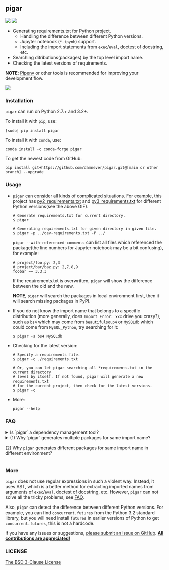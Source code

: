 
## pigar

[![](https://img.shields.io/github/workflow/status/damnever/pigar/PyCI?style=flat-square)](https://github.com/damnever/pigar/actions) [![](https://img.shields.io/pypi/v/pigar.svg?style=flat-square)](https://pypi.org/project/pigar)


- Generating requirements.txt for Python project.
   - Handling the difference between different Python versions.
   - Jupyter notebook (`*.ipynb`) support.
   - Including the import statements from ``exec``/``eval``, doctest of docstring, etc.
- Searching ditributions(packages) by the top level import name.
- Checking the latest versions of requirements.

**NOTE**: [Pipenv](https://packaging.python.org/tutorials/managing-dependencies/#managing-dependencies) or other tools is recommended for improving your development flow.

![](https://raw.githubusercontent.com/damnever/pigar/master/guide.gif)


### Installation

`pigar` can run on Python 2.7.+ and 3.2+.

To install it with `pip`, use:
```
[sudo] pip install pigar
```
To install it with ``conda``, use:
```
conda install -c conda-forge pigar
```
To get the newest code from GitHub:
```
pip install git+https://github.com/damnever/pigar.git@[main or other branch] --upgrade
```

### Usage

- `pigar` can consider all kinds of complicated situations. For example, this project has [py2_requirements.txt](./py2_requirements.txt) and [py3_requirements.txt](./py3_requirements.txt) for different Python versions(see the above GIF).

    ```
    # Generate requirements.txt for current directory.
    $ pigar

    # Generating requirements.txt for given directory in given file.
    $ pigar -p ../dev-requirements.txt -P ../
    ```

    `pigar --with-referenced-comments` can list all files which referenced the package(the line numbers for Jupyter notebook may be a bit confusing), for example:
    ```
    # project/foo.py: 2,3
    # project/bar/baz.py: 2,7,8,9
    foobar == 3.3.3
    ```

    If the requirements.txt is overwritten, ``pigar`` will show the difference between the old and the new.

    **NOTE**, `pigar` will search the packages in local environment first, then it will search missing packages in PyPI.

- If you do not know the import name that belongs to a specific distribution (more generally, does `Import Error: xxx` drive you crazy?), such as `bs4` which may come from `beautifulsoup4` or `MySQLdb` which could come from `MySQL_Python`, try searching for it:

    ```
    $ pigar -s bs4 MySQLdb
    ```

- Checking for the latest version:

    ```
    # Specify a requirements file.
    $ pigar -c ./requirements.txt

    # Or, you can let pigar searching all *requirements.txt in the current directory
    # level by itself. If not found, pigar will generate a new requirements.txt
    # for the current project, then check for the latest versions.
    $ pigar -c
    ```

- More:

   ```
   pigar --help
   ```


### FAQ

<details>
  <summary>
  Is `pigar` a dependency management tool?
  </summary>

**No.** I've thought about this many times, but there is too much dirty work to be done to make `pigar`'s way reliable.

I like the way `pigar` does the job, but sadly, `pigar` does a bad job of managing dependencies, `pigar` is more like a tool to assist an old project to migrate to a new development workflow.
</details>

<details>
  <summary>
  (1) Why `pigar` generates multiple packages for same import name?

  (2) Why `pigar` generates different packages for same import name in different environment?
  </summary>

`pigar` can not handle those situations gracefully, you may need to remove the duplicate packages in requirements.txt manually.
Install the required distributions(remove others) in local environment should fix it as well.

Related issues: [#32](https://github.com/damnever/pigar/issues/32), [#68](https://github.com/damnever/pigar/issues/68), [#75](https://github.com/damnever/pigar/issues/75#issuecomment-605639825).
</details>

### More

`pigar` does not use regular expressions in such a violent way. Instead, it uses AST, which is a better method for extracting imported names from arguments of `exec`/`eval`, doctest of docstring, etc. However, `pigar` can not solve all the tricky problems, see [FAQ](https://github.com/damnever/pigar#faq).

Also, `pigar` can detect the difference between different Python versions. For example, you can find `concurrent.futures` from the Python 3.2 standard library, but you will need install `futures` in earlier versions of Python to get `concurrent.futures`, this is not a hardcode.

If you have any issues or suggestions, [please submit an issue on GitHub](https://github.com/damnever/pigar/issues). [**All contributions are appreciated!**](https://github.com/damnever/pigar/graphs/contributors)


### LICENSE

[The BSD 3-Clause License](https://github.com/damnever/pigar/blob/master/LICENSE)
